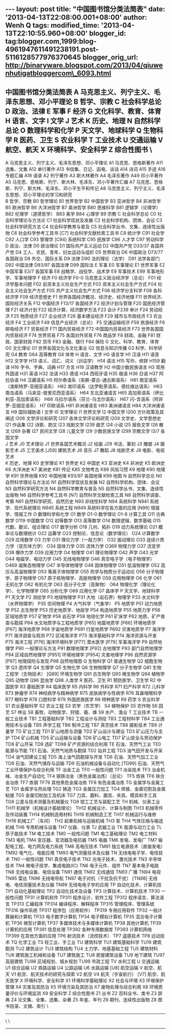 --- layout: post title: "中国图书馆分类法简表" date:
'2013-04-13T22:08:00.001+08:00' author: Wenh Q tags: modified\_time:
'2013-04-13T22:10:55.960+08:00' blogger\_id:
tag:blogger.com,1999:blog-4961947611491238191.post-5116128577976370645
blogger\_orig\_url:
http://binaryware.blogspot.com/2013/04/qiuwenhutigatbloggercom\_6093.html
---
中国图书馆分类法简表
A 马克思主义、列宁主义、毛泽东思想、邓小平理论
B 哲学、宗教
C 社会科学总论
D 政治、法律
E 军事
F 经济
G 文化科学、教育、体育
H 语言、文字
I 文学
J 艺术
K 历史、地理
N 自然科学总论
O 数理科学和化学
P 天文学、地球科学
Q 生物科学
R 医药、卫生
S 农业科学
T 工业技术
U 交通运输
V 航空、航天
X 环境科学、安全科学
Z 综合性图书
\
--------------------------------------------------------------------------------
A 马克思主义、列宁主义、毛泽东思想、邓小平理论
A1 马克思、恩格斯著作
A11 选集、文集
A12 单行著作
A13 书信集、日记、函电、谈话
A14 诗词
A15 手迹
A16 专题汇编
A18 语录
A2 列宁著作
A3 斯大林著作
A4 毛泽东著作
A49 邓小平著作
A5 马克思、恩格斯、列宁、斯大林、毛泽东、邓小平著作汇编
A7 马克思、恩格斯、列宁、斯大林、毛泽东、邓小平生平和传记
A8 马克思主义、列宁主义、毛泽东思想、邓小平理论的学习和研究
\
B 哲学、宗教
B0 哲学理论
B1 世界哲学
B2 中国哲学
B3 亚洲哲学
B4 非洲哲学
B5 欧洲哲学
B6 大洋洲哲学
B7 美洲哲学
B80 思维科学
B81 逻辑学（论理学）
B82 伦理学（道德哲学）
B83 美学
B84 心理学
B9 宗教
C 社会科学总论
C0 社会科学理论与方法论
C1 社会科学现状及发展
C2 社会科学机构、团体、会议
C3 社会科学研究方法
C4 社会科学教育与普及
C5 社会科学丛书、文集、连续性出版物
C6 社会科学参考工具书
[C7] 社会科学文献检索工具书
C8 统计学
C91 社会学
C92 人口学
C93 管理学
[C94] 系统科学
C95 民族学
C96 人才学
C97 劳动科学
D 政治、法律
D0 政治理论
D1 国际共产主义运动
D2 中国共产党
D33/37 各国共产党
D4 工人、农民、青年、妇女运动与组织
D5 世界政治
D6 中国政治
D73/77 各国政治
D8 外交、国际关系
D9 法律
D90 法的理论（法学）
D91 法学各部门
D92 中国法律
D93/97 各国法律
D99 国际法
E 军事
E0 军事理论
E1 世界军事
E2 中国军事
E3/7 各国军事
E8 战略学、战役学、战术学
E9 军事技术
E99 军事地形学、军事地理学
F 经济
F0 经济学
F0-0 马克思主义政治经济学（总论）
F01 经济学基本问题
F02 前资本主义社会生产方式
F03 资本主义社会生产方式
F04 社会主义社会生产方式
F05 共产主义社会生产方式
F06 经济学分支科学
F08 各科经济学
F09 经济思想史
F1 世界各国经济概况、经济史、经济地理
F11 世界经济、国际经济关系
F12 中国经济
F13/17 各国经济
F2 经济计划与管理
F20 国民经济管理
F21 经济计划
F22 经济计算、经济数学方法
F23 会计
F239 审计
F24 劳动经济
F25 物质经济
F27 企业经济
F28 基本建设经济
F29 城市与市政经济
F3 农业经济
F4 工业经济
F49 信息产业经济（总论）
F5 交通运输经济
F59 旅游经济
F6 邮电经济
F7 贸易经济
F71 国内贸易经济
F72 中国国内贸易经济
F73 世界各国国内贸易经济
F74 世界贸易
F75 各国对外贸易
F76 商品学
F8 财政、金融
F81 财政、国家财政
F82 货币
F83 金融、银行
F84 保险
G 文化、科学、教育、体育
G0 文化理论
G1 世界各国文化与文化事业
G2 信息与知识传播
G3 科学、科学研究
G4 教育
G64 高等教育
G8 体育
H 语言、文字
H0 语言学
H1 汉语
H11 语音
H12 文字学
H13 语义、词汇、词义（训诂学）
H14 语法
H15 写作、修辞
H159 翻译
H16 字书、字典、词典
H17 方言
H19 汉语教学
H2 中国少数民族语言
H3 常用外国语
H31 英语
H32 法语
H33 德语
H34 西班牙语
H35 俄语
H36 日语
H37 阿拉伯语
H4 汉藏语系
H5 阿尔泰语系（突厥-蒙古-通古斯语系）
H61 南亚语系（澳斯特罗-亚细亚语系）
H62 南印语系（达罗毗荼语系、德拉维达语系）
H63 南岛语系（马来亚-玻里尼西亚语系）
H64 东北亚诸语言
H65 高加索语系（伊比利亚-高加索语系）
H66 乌拉尔语系（芬兰-乌戈尔语系）
H67 闪-含语系（阿非罗-亚细亚语系）
H7 印欧语系
H81 非洲诸语言
H83 美洲诸语言
H84 大洋洲诸语言
H9 国际辅助语
I 文学
I0 文学理论
I1 世界文学
I2 中国文学
I200 方针政策及其阐述
I206 文学评论和研究
I207 各体文学评论和研究
I209 文学史、文学思想史
I21 作品集
I22 诗歌、韵文
I23 戏剧文学
I239 曲艺
I24 小说
I25 报告文学
I26 散文
I269 杂著
I27 民间文学
I28 儿童文学
I29 少数民族文学
I299 宗教文学
I3/7 各国文学
\
J 艺术
J0 艺术理论
J1 世界各国艺术概况
J2 绘画
J29 书法、篆刻
J3 雕塑
J4 摄影艺术
J5 工艺美术
[J59] 建筑艺术
J6 音乐
J7 舞蹈
J8 戏剧艺术
J9 电影、电视艺术
\
K 历史、地理
K0 史学理论
K1 世界史
K2 中国史
K3 亚洲史
K4 非洲史
K5 欧洲史
K6 大洋洲史
K7 美洲史
K81 传记
K85 文物考古
K89 风俗习惯
K9 地理
K90 地理学
K91 世界地理
K92 中国地理
K93/97 各国地理
K99 地图
N 自然科学总论
N0 自然科学理论与方法论
N1 自然科学现状及发展
N2 自然科学机构、团体、会议
N3 自然科学研究方法
N4 自然科学教育与普及
N5 自然科学丛书、文集、连续性出版物
N6 自然科学参考工具书
[N7] 自然科学文献检索工具
N8 自然科学调查、考察
N91 自然科学研究、自然历史
N93 非线性科学
N94 系统科学
N941 系统学、现代系统理论
N945 系统工程
N949 系统科学在各方面的应用
[N99] 情报学、情报工作
O 数理科学和化学
O1 数学
O1-0 数学理论
O1-8 计算工具
O11 古典数学
O119 中国数学
O12 初等数学
O13 高等数学
O14 数理逻辑、数学基础
O15 代数、数论、组合理论
O17 数学分析
O18 几何、拓扑
O19 动力系统理论
O21 概率论与数理统计
O22 运筹学
O23 控制论、信息论（数学理论）
O24 计算数学
O29 应用数学
O3 力学
O31 理论力学（一般力学）
O32 振动理论
O33 连续介质力学（变形体力学）
O34 固体力学
O35 流体力学
O369 物理力学
O37 流变学
O38 爆炸力学
O39 应用力学
O4 物理学
O41 理论物理学
O42 声学
O43 光学
O44 电磁学、电动力学
O45 无线电物理学
O46 真空电子学（电子物理学）
O469 凝聚态物理学
O47 半导体物理学
O48 固体物理学
O51 低温物理学
O52 高压与高温物理学
O53 等离子体物理学
O55 热学与物质分子运动论
O56 分子物理学、原子物理学
O57 原子核物理学、高能物理学
O59 应用物理学
O6 化学
O61 无机化学
O62 有机化学
O63 高分子化学（高聚物）
O64 物理化学（理论化学）、化学物理学
O65 分析化学
O69 应用化学
O7 晶体学
P 天文学、地球科学
P1 天文学
P2 测绘学
P3 地球物理学
P31 大地（岩石界）物理学
P33 水文科学（水界物理学）
P35 空间物理
P4 大气科学（气象学）
P5 地质学
P51 动力地质学
P52 古生物学
P53 历史地质学、地层学
P54 构造地质学
P55 地质力学
P56 区域地质学
P57 矿物学
P58 岩石学
P59 地球化学
P61 矿床学
P62 地质、矿产普查与勘探
P64 水文地质学与工程地质学
[P65] 地震地质学
[P66] 环境地质学
[P67] 海洋地质学
P68 宇宙地质学
P691 行星地质学
P692 灾害地质学
P7 海洋学
P71 海洋调查与观测
P72 区域海洋学
P73 海洋基础科学
P74 海洋资源与开发
P75 海洋工程
[P76] 海洋环境科学
[P77] 潜水医学
[P79] 军事海洋学
P9 自然地理学
P90 一般理论与方法
P91 数理地理学
[P92] 古地理学
P93 部门自然地理学
P94 区域自然地理学
[P951] 环境地理学
[P954] 灾害地理学
P96 自然资源学
[P97] 地理探险与发现
P98 自然地理图
Q 生物科学
Q1 普通生物学
Q2 细胞生物学
Q3 遗传学
Q4 生理学
Q5 生物化学
Q6 生物物理学
Q7 分子生物学
Q81 生物工程学（生物技术）
[Q89] 环境生物学
Q91 古生物学
Q93 微生物学
Q94 植物学
Q95 动物学
Q96 昆虫学
Q98 人类学
R 医药、卫生
R1 预防医学、卫生学
R2 中国医学
R3 基础医学
R4 临床医学
R5 内科学
R6 外科学
R71 妇产科学
R72 儿科学
R73 肿瘤学
R74 神经病学与精神病学
R75 皮肤病学与性病学
R76 耳鼻咽喉科学
R77 眼科学
R78 口腔科学
R79 外国民族医学
R8 特种医学
R9 药学
S 农业科学
S1 农业基础科学
S2 农业工程
S3 农学（农艺学）
S4 植物保护
S5 农作物
S6 园艺
S7 林业
S8 畜牧、动物医学、狩猎、蚕、蜂
S9 水产、渔业
T 工业技术
TB 一般工业技术
TB1 工程基础科学
TB2 工程设计与测绘
TB3 工程材料学
TB4 工业通用技术与设备
TB5 声学工程
TB6 制冷工程
TB7 真空技术
TB8 摄影技术
TB9 计量学
TD 矿业工程
TD1 矿山地质与测量
TD2 矿山设计与建设
TD3 矿山压力与支护
TD4 矿山机械
TD5 矿山运输与设备
TD6 矿山电工
TD7 矿山安全与劳动保护
TD8 矿山开采
TD9 选矿
TD98 矿产资源的综合利用
TE 石油、天然气工业
TE0 能源与节能
TE1 石油、天然气地质与勘探
TD2 钻井工程
TD3 油气田开发与开采
TD4 油气田建设工程
TD5 海上油气田勘探与开发
TD6 石油、天然气加工工业
TD8 石油、天然气储存与运输
TD9 石油机械设备与自动化
[TD99] 石油、天然气工业环境保护与综合利用
TF 冶金工业
TF0 一般性问题
TF1 冶金技术
TF3 冶金机械、冶金生产自动化
TF4 钢铁冶金（黑色金属冶炼）（总论）
TF5 炼铁
TF6 铁合金冶炼
TF7 炼钢
TF79 其他黑色金属冶炼
TF8 有色金属冶炼
TG 金属学与金属工艺
TG1 金属学与热处理
TG2 铸造
TG3 金属压力加工
TG4 焊接、金属切割及金属粘接
TG5 金属切削加工及机床
TG7 刀具、磨料、磨具、夹具、模具和手工具
TG8 公差与技术测量及机械量仪
TG9 钳工工艺与装配工艺
TH 机械、仪表工业
TH11 机械学（机械设计基础理论）
TH12 机械设计、计算与制图
TH13 机械零件及传动装置
TH14 机械制造用材料
TH16 机械制造工艺
TH17 机械运行与维修
TH18 机械工厂（车间）
TH2 起重机械与运输机械
TH3 泵
TH4 气体压缩与输送机械
TH6 专用机械与设备
TH7 仪器、仪表
TJ 武器工业
TK 能源与动力工业
TL 原子能技术
TM 电工技术
TM0 一般性问题
TM1 电工基础理论
TM2 电工材料
TM3 电机
TM4 变压器、变流器及电抗器
TM5 电器
TM6 发电、发电厂
TM7 输配电工程、电力网及电力系统
TM8 高电压技术
TM91 独立电源技术（直接发电）
TM92 电气化、电能应用
TM93 电气测量技术及仪器
TN 无线电电子学、电信技术
TN0 一般性问题
TN1 真空电子技术
TN2 光电子技术、激光技术
TN3 半导体技术
TN4 微电子技学、集成电路(IC)
TN6 电子元件、组件
TN7 基本电子电路
TN8 无线电设备、电信设备
TN91 通信
TN92 无线通信
TN93 广播
TN94 电视
TN95 雷达
TN96 无线电导航
TN97 电子对抗（干扰及抗干扰）
[TN98] 无线电、电信测量技术及仪器
TN99 无线电电子学的应用
TP 自动化技术、计算机技
TP1 自动化基础理论
TP2 自动化技术及设备
TP3 计算技术、计算机技术
TP30 一般性问题
TP31 计算机软件
TP311 程序设计、软件工程
TP312 程序语言、算法语言
TP313 汇编程序
TP314 编译程序、解释程序
TP315 管理程序、管理系统
TP316 操作系统
TP317 程序包（应用软件）
TP319 专用应用软件
TP32 一般计算器和计算机
TP33 电子数字计算机
TP34 电子模拟计算机
TP35 混合电子计算机
TP36 微型计算机
TP37 多媒体技术与多媒体计算机
TP38 其他计算机
TP39 计算机的应用
TP391 信息处理
TP392 各种专用数据库
TP393 计算机网络
TP399 在其他方面的应用
TP6 射流技术（流控技术）
TP7 遥感技术
TP8 远动技术
TQ 化学工业
TS 轻工业、手工业
TU 建筑科学
TU1 建筑基础科学
TU19 建筑勘测
TU2 建筑设计
TU3 建筑结构
TU4 土力学、地基基础工程
TU5 建筑材料
TU6 建筑施工机械和设备
TU7 建筑施工
TU8 房屋建筑设备
TU9 地下建筑
TU97 高层建筑
TU98 区域规划、城乡规划
TU99 市政工程
TV 水利工程
U 交通运输
U1 综合运输
U2 铁路运输
U4 公路运输
U6 水路运输
[U8] 航空运输
V 航空、航天
V1 航空、航天技术的研究与探索
V2 航空
V4 航天（宇宙航行）
[V7] 航空、航天医学
X 环境科学、安全科学
X1 环境科学基础理论
X2 社会与环境
X3 环境保护管理
X4 灾害及其防治
X5 环境污染及其防治
X7 废物处理与综合利用
X8 环境质量评价与环境监测
X9 安全科学
Z 综合性图书
Z1 丛书
Z2 百科全书、类书
Z3 辞典
Z4 论文集、全集、选集、杂著
Z5 年鉴、年刊
Z6 期刊、连续性出版物
Z8 图书目录、文摘、索引
\
  --- ---
  \   \
      
  --- ---


